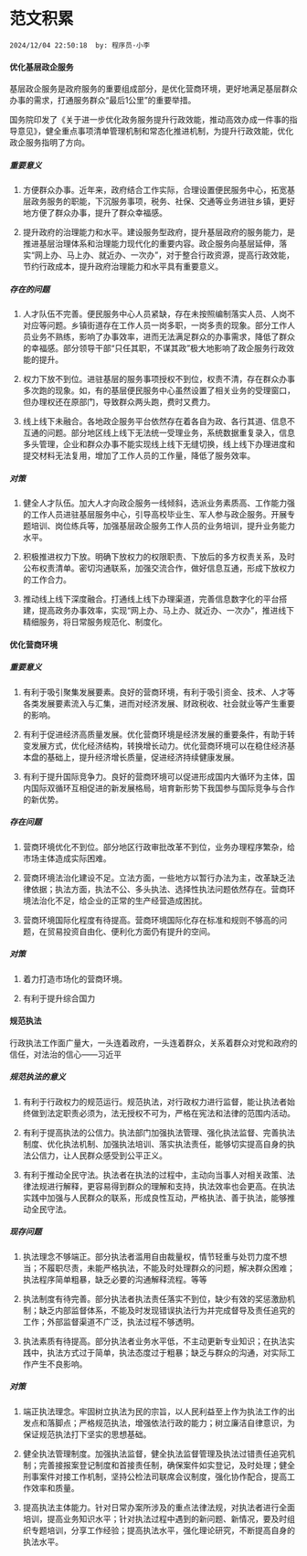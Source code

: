 # 范文积累
`2024/12/04 22:50:18  by: 程序员·小李`


#### 优化基层政企服务

基层政企服务是政府服务的重要组成部分，是优化营商环境，更好地满足基层群众办事的需求，打通服务群众“最后1公里”的重要举措。

国务院印发了《关于进一步优化政务服务提升行政效能，推动高效办成一件事的指导意见》，健全重点事项清单管理机制和常态化推进机制，为提升行政效能，优化政企服务指明了方向。

##### 重要意义

1. 方便群众办事。近年来，政府结合工作实际，合理设置便民服务中心，拓宽基层政务服务的职能，下沉服务事项，税务、社保、交通等业务进驻乡镇，更好地方便了群众办事，提升了群众幸福感。

2. 提升政府的治理能力和水平。建设服务型政府，提升基层政府的服务能力，是推进基层治理体系和治理能力现代化的重要内容。政企服务向基层延伸，落实“网上办、马上办、就近办、一次办”，对于整合行政资源，提高行政效能，节约行政成本，提升政府治理能力和水平具有重要意义。


##### 存在的问题

1. 人才队伍不完善。便民服务中心人员紧缺，存在未按照编制落实人员、人岗不对应等问题。乡镇街道存在工作人员一岗多职，一岗多责的现象。部分工作人员业务不熟练，影响了办事效率，进而无法满足群众的办事需求，降低了群众的幸福感。部分领导干部“只任其职，不谋其政”极大地影响了政企服务行政效能的提升。

2. 权力下放不到位。进驻基层的服务事项授权不到位，权责不清，存在群众办事多次跑的现象。如，有的基层便民服务中心虽然设置了相关业务的受理窗口，但办理权还在原部门，导致群众两头跑，费时又费力。

3. 线上线下未融合。各地政企服务平台依然存在着各自为政、各行其道、信息不互通的问题。部分地区线上线下无法统一受理业务，系统数据重复录入，信息多头管理，企业和群众办事不能实现线上线下无缝切换，线上线下办理进度和提交材料无法复用，增加了工作人员的工作量，降低了服务效率。


##### 对策

1. 健全人才队伍。加大人才向政企服务一线倾斜，选派业务素质高、工作能力强的工作人员进驻基层服务中心，引导高校毕业生、军人参与政企服务。开展专题培训、岗位练兵等，加强基层政企服务工作人员的业务培训，提升业务能力水平。

2. 积极推进权力下放。明确下放权力的权限职责、下放后的多方权责关系，及时公布权责清单。密切沟通联系，加强交流合作，做好信息互通，形成下放权力的工作合力。

3. 推动线上线下深度融合。打通线上线下办理渠道，完善信息数字化的平台搭建，提高政务办事效率，实现“网上办、马上办、就近办、一次办”，推进线下精细服务，将日常服务规范化、制度化。


#### 优化营商环境

##### 重要意义

1. 有利于吸引聚集发展要素。良好的营商环境，有利于吸引资金、技术、人才等各类发展要素流入与汇集，进而对经济发展、财政税收、社会就业等产生重要的影响。

2. 有利于促进经济高质量发展。优化营商环境是经济发展的重要条件，有助于转变发展方式，优化经济结构，转换增长动力。优化营商环境可以在稳住经济基本盘的基础上，提升经济增长质量，促进经济持续健康发展。

3. 有利于提升国际竞争力。良好的营商环境可以促进形成国内大循环为主体，国内国际双循环互相促进的新发展格局，培育新形势下我国参与国际竞争与合作的新优势。


##### 存在问题

1. 营商环境优化不到位。部分地区行政审批改革不到位，业务办理程序繁杂，给市场主体造成实际困难。

2. 营商环境法治化建设不足。立法方面，一些地方以暂行办法为主，改革缺乏法律依据；执法方面，执法不公、多头执法、选择性执法问题依然存在。营商环境法治化不足，给企业的正常的生产经营造成困扰。

3. 营商环境国际化程度有待提高。营商环境国际化存在标准和规则不够高的问题，在贸易投资自由化、便利化方面仍有提升的空间。


##### 对策

1. 着力打造市场化的营商环境。

3. 有利于提升综合国力


#### 规范执法

行政执法工作面广量大，一头连着政府，一头连着群众，关系着群众对党和政府的信任，对法治的信心——习近平

##### 规范执法的意义

1. 有利于行政权力的规范运行。规范执法，对行政权力进行监督，能让执法者始终做到法定职责必须为，法无授权不可为，严格在宪法和法律的范围内活动。

2. 有利于提高执法的公信力。执法部门加强执法管理、强化执法监督、完善执法制度、优化执法机制、加强执法培训、落实执法责任，能够切实提高自身的执法公信力，让人民群众感受到公平正义。

3. 有利于推动全民守法。执法者在执法的过程中，主动向当事人对相关政策、法律法规进行解释，更容易得到群众的理解和支持，执法效率也会更高。在执法实践中加强与人民群众的联系，形成良性互动，严格执法、善于执法，能够推动全民守法。


##### 现存问题

1. 执法理念不够端正。部分执法者滥用自由裁量权，情节轻重与处罚力度不想当；不履职尽责，未能严格执法，不能及时处理群众的问题，解决群众困难；执法程序简单粗暴，缺乏必要的沟通解释流程。等等

2. 执法制度有待完善。部分执法者执法责任落实不到位，缺少有效的奖惩激励机制；缺乏内部监督体系，不能及时发现错误执法行为并完成督导及责任追究的工作；外部监督渠道不广泛，执法过程不够透明。

3. 执法素质有待提高。部分执法者业务水平低，不主动更新专业知识；在执法实践中，执法方式过于简单，执法态度过于粗暴；缺乏与群众的沟通，对实际工作产生不良影响。


##### 对策

1. 端正执法理念。牢固树立执法为民的宗旨，以人民利益至上作为执法工作的出发点和落脚点；严格规范执法，增强依法行政的能力；树立廉洁自律意识，为保证规范执法打下坚实的思想基础。

2. 健全执法管理制度。加强执法监督，健全执法监督管理及执法过错责任追究机制；完善接报案登记制度和首接责任制，确保案件如实登记，及时处理；健全刑事案件对接工作机制，坚持公检法司联席会议制度，强化协作配合，提高工作效率和质量。

3. 提高执法主体能力。针对日常办案所涉及的重点法律法规，对执法者进行全面培训，提高业务知识水平；针对执法过程中遇到的新问题、新情况，要及时组织专题培训，分享工作经验；提高执法水平，强化理论研究，不断提高自身的执法水平。
